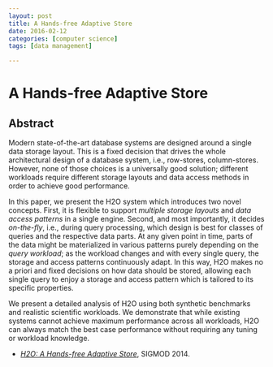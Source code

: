 ```yaml
---
layout: post
title: A Hands-free Adaptive Store 
date: 2016-02-12
categories: [computer science]
tags: [data management]

---
```


# A Hands-free Adaptive Store

## Abstract

Modern state-of-the-art database systems are designed around a single data storage layout. This is a fixed decision that drives the whole architectural design of a database system, i.e., row-stores, column-stores. However, none of those choices is a universally good solution; different workloads require different storage layouts and data access methods in order to achieve good performance.In this paper, we present the H2O system which introduces two novel concepts. First, it is flexible to support *multiple storage layouts* and *data access patterns* in a single engine. Second, and most importantly, it decides *on-the-fly*, i.e., during query processing, which design is best for classes of queries and the respective data parts. At any given point in time, parts of the data might be materialized in various patterns purely depending on the *query workload*; as the workload changes and with every single query, the storage and access patterns continuously adapt. In this way, H2O makes no a priori and fixed decisions on how data should be stored, allowing each single query to enjoy a storage and access pattern which is tailored to its specific properties.We present a detailed analysis of H2O using both synthetic benchmarks and realistic scientific workloads. We demonstrate that while existing systems cannot achieve maximum performance across all workloads, H2O can always match the best case performance without requiring any tuning or workload knowledge.
* [*H2O: A Hands-free Adaptive Store*](http://sungsoo.github.com/papers/h2o.pdf), SIGMOD 2014. 